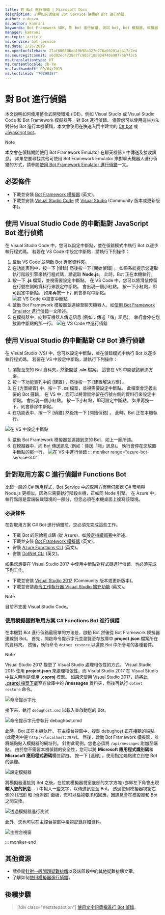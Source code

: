 ```yaml
---
title: 對 Bot 進行偵錯 | Microsoft Docs
description: 了解如何對使用 Bot Service 建置的 Bot 進行偵錯。
author: v-ducvo
ms.author: kamrani
keywords: Bot Framework SDK, 對 bot 進行偵錯, 測試 bot, bot 模擬器, 模擬器
manager: kamrani
ms.topic: article
ms.service: bot-service
ms.date: 2/26/2019
ms.openlocfilehash: 27af606506eb19b98a327e276a00201ac417c7e4
ms.sourcegitcommit: a6d02ec4738e7fc90b7108934740e9077667f3c5
ms.translationtype: HT
ms.contentlocale: zh-TW
ms.lasthandoff: 09/04/2019
ms.locfileid: "70298187"
---
```

# <a name="debug-a-bot"></a>對 Bot 進行偵錯

本文說明如何使用整合式開發環境 (IDE)，例如 Visual Studio 或 Visual Studio Code 和 Bot Framework 模擬器等，對 Bot 進行偵錯。 儘管您可以使用這些方法對任何 Bot 進行本機偵錯，本文會使用在快速入門中建立的 [C# bot](~/dotnet/bot-builder-dotnet-sdk-quickstart.md) 或 [Javascript bot](~/javascript/bot-builder-javascript-quickstart.md)。

> [!NOTE]
> 本文會在偵錯期間使用 Bot Framework Emulator 在聊天機器人中傳送及接收訊息。 如果您要尋找其他可使用 Bot Framework Emulator 來對聊天機器人進行偵錯的方式，請參閱[使用 Bot Framework Emulator 進行偵錯](https://docs.microsoft.com/en-us/azure/bot-service/bot-service-debug-emulator?view=azure-bot-service-4.0)一文。 

## <a name="prerequisites"></a>必要條件 
- 下載並安裝 [Bot Framework 模擬器](https://aka.ms/Emulator-wiki-getting-started) (英文)。
- 下載並安裝 [Visual Studio Code](https://code.visualstudio.com) 或 [Visual Studio](https://www.visualstudio.com/downloads) (Community 版本或更新版本)。

<!-- ### Debug a JavaScript bot using command-line and emulator

To run a JavaScript bot using the command line and testing the bot with the emulator, do the following:
1. From the command line, change directory to your bot project directory.
1. Start the bot by running the command **node app.js**.
1. Start the emulator and connect to the bot's endpoint (e.g.: **http://localhost:3978/api/messages**). If this is the first time you are running 
the bot then click **File > New Bot** and follow the instructions on screen. Otherwise, click **File > Open Bot** to open an existing bot. 
Since this bot is running locally on your computer, you can leave the **MicrosoftAppId** and **MicrosoftAppPassword** fields blank. 
For more information, see [Debug with the Emulator](bot-service-debug-emulator.md).
1. From the emulator, send your bot a message (e.g.: send the message "Hi"). 
1. Use the **Inspector** and **Log** panels on the right side of the emulator window to debug your bot. For example, clicking on any of the messages bubble (e.g.: the "Hi" message bubble in the screenshot below) will show you the detail of that message in the **Inspector** panel. You can use it to view requests and responses as messages are exchanged between the emulator and the bot. Alternatively, you can click on any of the linked text in the **Log** panel to view the details in the **Inspector** panel.


   ![Inspector panel on the Emulator](~/media/bot-service-debug-bot/emulator_inspector.png) -->

## <a name="debug-a-javascript-bot-using-breakpoints-in-visual-studio-code"></a>使用 Visual Studio Code 的中斷點對 JavaScript Bot 進行偵錯

在 Visual Studio Code 中，您可以設定中斷點，並在偵錯模式中執行 Bot 以逐步執行程式碼。 若要在 VS Code 中設定中斷點，請執行下列操作：

1. 啟動 VS Code 並開啟 Bot 專案資料夾。
2. 在功能表列中，按一下 [偵錯]  然後按一下 [開始偵錯]  。 如果系統提示您選取執行階段引擎來執行程式碼，請選取 **Node.js**。 此時，Bot 正在本機執行。 
3. 按一下 **.js** 檔案，並視需要設定中斷點。 在 VS Code 中，您可以將滑鼠停留在行號左側的資料行來設定中斷點。 會出現一個小紅點。 按一下小紅點，即可設定中斷點。 如果再按一下，則會移除中斷點。
   ![在 VS Code 中設定中斷點](~/media/bot-service-debug-bot/breakpoint-set.png)
4. 啟動 Bot Framework 模擬器並連線至聊天機器人，如[使用 Bot Framework Emulator 進行偵錯](https://docs.microsoft.com/en-us/azure/bot-service/bot-service-debug-emulator?view=azure-bot-service-4.0)一文所述。 
5. 在模擬器中，向聊天機器人傳送訊息 (例如：傳送「嗨」訊息)。 執行會停在您放置中斷點的那一行。
   ![在 VS Code 中進行偵錯](~/media/bot-service-debug-bot/breakpoint-caught.png)

## <a name="debug-a-c-bot-using-breakpoints-in-visual-studio"></a>使用 Visual Studio 的中斷點對 C# Bot 進行偵錯

在 Visual Studio (VS) 中，您可以設定中斷點，並在偵錯模式中執行 Bot 以逐步執行程式碼。 若要在 VS 中設定中斷點，請執行下列操作：

1. 瀏覽至您的 Bot 資料夾，然後開啟 **.sln** 檔案。 這會在 VS 中開啟該解決方案。
2. 按一下功能表列中的 [建置]  ，然後按一下 [建置解決方案]  。
3. 在 [方案總管]  中，按一下 **.cs** 檔案，並視需要設定中斷點。 此檔案會定義主要的 Bot 邏輯。 在 VS 中，您可以將滑鼠停留在行號左側的資料行來設定中斷點。 會出現一個小紅點。 按一下小紅點，即可設定中斷點。 如果再按一下，則會移除中斷點。
4. 在功能表中，按一下 [偵錯]  然後按一下 [開始偵錯]  。 此時，Bot 正在本機執行。 

<!--
   > [!NOTE]
   > If you get the "Value cannot be null" error, check to make sure your **Table Storage** setting is valid.
   > The **EchoBot** is default to using **Table Storage**. To use Table Storage in your bot, you need the table *name* and *key*. If you do not have a Table Storage instance ready, you can create one or for testing purposes, you can comment out the code that uses **TableBotDataStore** and uncomment the line of code that uses **InMemoryDataStore**. The **InMemoryDataStore** is intended for testing and prototyping only.
-->
   ![在 VS 中設定中斷點](~/media/bot-service-debug-bot/breakpoint-set-vs.png)

5. 啟動 Bot Framework 模擬器並連接到您的 Bot，如上一節所述。 
6. 在模擬器中，向 Bot 傳送訊息 (例如：傳送「嗨」訊息)。 執行會停在您放置中斷點的那一行。
   ![在 VS 中進行偵錯](~/media/bot-service-debug-bot/breakpoint-caught-vs.png)
::: moniker range="azure-bot-service-3.0" 

## <a id="debug-csharp-serverless"></a> 針對取用方案 C 進行偵錯\# Functions Bot

比起一般的 C\# 應用程式，Bot Service 中的取用方案無伺服器 C\# 環境與 Node.js 更相似，因為它需要執行階段主機，正如同 Node 引擎。 在 Azure 中，執行階段是雲端裝載環境的一部分，但您必須在本機桌面上複寫該環境。 

### <a name="prerequisites"></a>必要條件

在對取用方案 C# Bot 進行偵錯前，您必須先完成這些工作。

- 下載 Bot 的原始程式碼 (從 Azure)，如[設定持續部署](bot-service-continuous-deployment.md)中所述。
- 下載並安裝 [Bot Framework 模擬器](https://aka.ms/Emulator-wiki-getting-started) (英文)。
- 安裝 <a href="https://www.npmjs.com/package/azure-functions-cli" target="_blank">Azure Functions CLI</a> (英文)。
- 安裝 <a href="https://github.com/dotnet/cli" target="_blank">DotNet CLI</a> (英文)。
  
如果您想要在 Visual Studio 2017 中使用中斷點對程式碼進行偵錯，也必須完成下列工作。
  
- 下載並安裝 <a href="https://www.visualstudio.com/downloads/" target="_blank">Visual Studio 2017</a> (Community 版本或更新版本)。
- 下載並安裝<a href="https://visualstudiogallery.msdn.microsoft.com/e6bf6a3d-7411-4494-8a1e-28c1a8c4ce99" target="_blank">命令工作執行器 Visual Studio 擴充功能</a> (英文)。

> [!NOTE]
> 目前不支援 Visual Studio Code。

### <a name="debug-a-consumption-plan-c-functions-bot-using-the-emulator"></a>使用模擬器對取用方案 C# Functions Bot 進行偵錯

在本機對 Bot 進行偵錯最簡單的方法是，啟動 Bot 然後從 Bot Framework 模擬器連線到 Bot。 
首先，開啟命令提示字元並瀏覽至存放庫中 **project.json** 檔案所在的資料夾。 然後，執行命令 `dotnet restore` 以還原 Bot 中所參考的各種套件。

> [!NOTE]
> Visual Studio 2017 變更了 Visual Studio 處理相依性的方式。 Visual Studio 2015 使用 **project.json** 來處理相依性，而 Visual Studio 2017 在 Visual Studio 中載入時則是使用 **.csproj** 模型。 如果您使用 Visual Studio 2017，<a href="https://aka.ms/bf-debug-project">請將此 **.csproj** 檔案下載</a>至存放庫中的 **/messages** 資料夾，然後再執行 `dotnet restore` 命令。

![命令提示字元](~/media/bot-service-debug-bot/csharp-azureservice-debug-envconfig.png)

接下來，執行 `debughost.cmd` 以載入並啟動您的 Bot。 

![命令提示字元會執行 debughost.cmd](~/media/bot-service-debug-bot/csharp-azureservice-debug-debughost.png)

此時，Bot 正在本機執行。 在主控台視窗中，複製 debughost 正在接聽的端點 (此範例中是 `http://localhost:3978`)。 然後，啟動 Bot Framework 模擬器，並將端點貼入模擬器的網址列。 針對此範例，您也必須將 `/api/messages` 附加至端點。 由於您不需要本機偵錯的安全性，您可以將 **Microsoft 應用程式識別碼**和 **Microsoft 應用程式密碼**欄位留白。 按一下 [連線]  ，使用指定端點建立到您 Bot 的連線。

![設定模擬器](~/media/bot-service-debug-bot/mac-azureservice-emulator-config.png)

將模擬器連接到 Bot 之後，在位於模擬器視窗底部的文字方塊 (亦即左下角會出現**輸入您的訊息...** ) 中輸入一些文字，以傳送訊息至 Bot。 透過使用模擬器視窗右側的 [記錄]  和 [偵測器]  面板，您可以檢視要求和回應，因訊息會在模擬器和 Bot 之間交換。

![透過模擬器進行測試](~/media/bot-service-debug-bot/mac-azureservice-debug-emulator.png)

此外，您也可以在主控台視窗中檢視記錄詳細資料。

![主控台視窗](~/media/bot-service-debug-bot/csharp-azureservice-debug-debughostlogging.png)

::: moniker-end

## <a name="additional-resources"></a>其他資源

- 請參閱[針對一般問題疑難排解](bot-service-troubleshoot-bot-configuration.md)以及該區段中的其他疑難排解文章。
- 了解如何[使用模擬器進行偵錯](bot-service-debug-emulator.md)。

## <a name="next-steps"></a>後續步驟

> [!div class="nextstepaction"]
> [使用文字記錄檔進行 Bot 偵錯](v4sdk/bot-builder-debug-transcript.md)。
